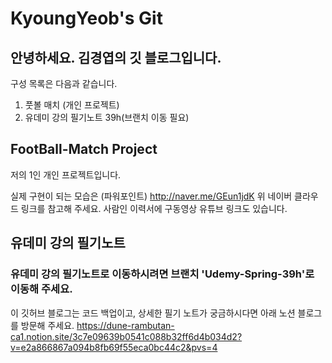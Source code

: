# KyoungYeob's Git
## 안녕하세요. 김경엽의 깃 블로그입니다.
구성 목록은 다음과 같습니다.

1. 풋볼 매치 (개인 프로젝트)
2. 유데미 강의 필기노트 39h(브랜치 이동 필요)

## FootBall-Match Project 
저의 1인 개인 프로젝트입니다.

실제 구현이 되는 모습은 (파워포인트)
http://naver.me/GEun1jdK 
위 네이버 클라우드 링크를 참고해 주세요.
사람인 이력서에 구동영상 유튜브 링크도 있습니다.

## 유데미 강의 필기노트
### 유데미 강의 필기노트로 이동하시려면 브랜치 'Udemy-Spring-39h'로 이동해 주세요.

이 깃허브 블로그는 코드 백업이고, 상세한 필기 노트가 궁금하시다면  아래 노션 블로그를 방문해 주세요.
https://dune-rambutan-ca1.notion.site/3c7e09639b0541c088b32ff6d4b034d2?v=e2a866867a094b8fb69f55eca0bc44c2&pvs=4

